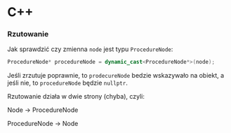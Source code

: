# C++

### Rzutowanie

Jak sprawdzić czy zmienna `node` jest typu `ProcedureNode`:
```c++
ProcedureNode* procedureNode = dynamic_cast<ProcedureNode*>(node);
```

Jeśli zrzutuje poprawnie, to `prodecureNode` bedzie wskazywało na obiekt, a jeśli nie, to `procedureNode` będzie `nullptr`.

Rzutowanie działa w dwie strony (chyba), czyli:

Node -> ProcedureNode

ProcedureNode -> Node

